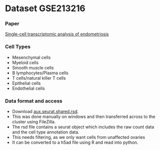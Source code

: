 # Dataset GSE213216

### Paper
[Single-cell transcriptomic analysis of endometriosis](https://www.nature.com/articles/s41588-022-01254-1#Sec11)

### Cell Types
- Mesenchymal cells
- Myeloid cells 
- Smooth muscle cells
- B lymphocytes/Plasma cells
- T cells/natural killer T cells
- Epithelial cells
- Endothelial cells

### Data format and access

- Download [aux.seurat.shared.rsd](https://cedars.app.box.com/s/1ks3eyzlpnjbrseefw3j4k7nx6p2ut02). 
- This was done manually on windows and then transferred across to the cluster using FileZilla.
- The rsd file contains a seurat object which includes the raw count data and the cell type annotation data.
- This needs filtering, as we only want cells from unaffected ovaries 
- It can be converted to a h5ad file using R and read into python.

